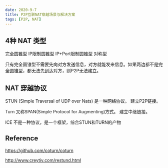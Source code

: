 ```yaml
---
date: 2020-9-7
title: P2P互联NAT穿越场景与解决方案
tags: [P2P, NAT]
---
```


## 4种 NAT 类型

完全圆锥型
IP限制圆锥型
IP+Port限制圆锥型
对称型

只有完全圆锥型不需要先向对方发送信息，对方就能发来信息。如果两边都不是完全圆锥型，都无法先到达对方，则P2P无法建立。

## NAT 穿越协议

STUN   (Simple Traversal of UDP over Nats) 是一种网络协议。
            建立P2P链接。

Turn   又称SPAN(Simple Protocol for Augmenting)方式。
            建立中继链接。

ICE     不是一种协议，是一个框架，综合STUN和TURN的产物

## Reference

https://github.com/coturn/coturn

http://www.creytiv.com/restund.html
